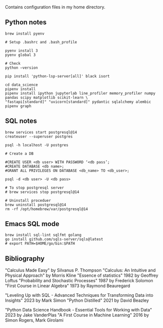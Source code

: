Contains configuration files in my home directory.

## Python notes

```shell
brew install pyenv

# Setup .bashrc and .bash_profile

pyenv install 3
pyenv global 3

# Check
python —version

pip install 'python-lsp-server[all]' black isort

cd data_science
pipenv install
pipenv install ipython jupyterlab line_profiler memory_profiler numpy pandas scipy matplotlib scikit-learn \
"fastapi[standard]" "uvicorn[standard]" pydantic sqlalchemy alembic
pipenv graph
```

## SQL notes

```shell
brew services start postgresql@14
createuser --superuser postgres

psql -h localhost -U postgres

# Create a DB

#CREATE USER <db user> WITH PASSWORD ‘<db pass’;
#CREATE DATABASE <db name>;
#GRANT ALL PRIVILEGES ON DATABASE <db_name> TO <db_user>;

psql -d <db user> -U <db pass>

# To stop postgresql server
# brew services stop postgresql@14

# Uninstall proceduer
brew uninstall postgresql@14
rm -rf /opt/homebrew/var/postgresql@14
```

## Emacs SQL mode

```shell
brew install sql-lint sqlfmt golang
go install github.com/sqls-server/sqls@latest
# export PATH=$HOME/go/bin:$PATH
```

## Bibliography

"Calculus Made Easy" by Silvanus P. Thompson
"Calculus: An Intuitive and Physical Approach" by Morris Kline
"Essence of statistics" 1982 by Geoffrey Loftus
"Probability and Stochastic Processes" 1987 by Frederick Solomon
"First Course in Linear Algebra" 1973 by Raymond Beauregard

"Leveling Up with SQL - Advanced Techniques for Transforming Data into Insights" 2023 by Mark Simon
"Python Distilled" 2021 by David Beazley

"Python Data Science Handbook - Essential Tools for Working with Data" 2023 by Jake VanderPlas
"A First Course in Machine Learning" 2016 by Simon Rogers, Mark Girolami
